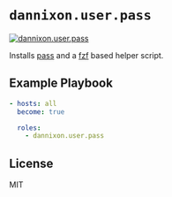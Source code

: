 # `dannixon.user.pass`

[![dannixon.user.pass](https://github.com/DanNixon/ansible-user/actions/workflows/pass.yml/badge.svg?branch=main)](https://github.com/DanNixon/ansible-user/actions/workflows/pass.yml)

Installs [pass](https://www.passwordstore.org/) and a [fzf](https://github.com/junegunn/fzf/) based helper script.

## Example Playbook

```yaml
- hosts: all
  become: true

  roles:
    - dannixon.user.pass
```

## License

MIT
